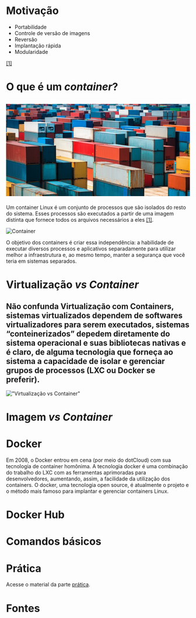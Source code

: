 # Motivação

- Portabilidade 
- Controle de versão de imagens
- Reversão
- Implantação rápida
- Modularidade

[[1]](https://www.redhat.com/pt-br/topics/containers/what-is-docker)
# O que é um *container*? 
![Container](../imgs/container.jpg "Container")
---
Um container Linux é um conjunto de processos que são isolados do resto do sistema. Esses processos são executados a partir de uma imagem distinta que fornece todos os arquivos necessários a eles [[1]](https://www.redhat.com/pt-br/topics/containers/whats-a-linux-container).

![Container](https://www.redhat.com/cms/managed-files/what-is-a-container.png "Container")

O objetivo dos containers é criar essa independência: a habilidade de executar diversos processos e aplicativos separadamente para utilizar melhor a infraestrutura e, ao mesmo tempo, manter a segurança que você teria em sistemas separados.

# Virtualização *vs* *Container*
Não confunda Virtualização com Containers, sistemas virtualizados dependem de softwares virtualizadores para serem executados, sistemas “conteinerizados” depedem diretamente do sistema operacional e suas bibliotecas nativas e é claro, de alguma tecnologia que forneça ao sistema a capacidade de isolar e gerenciar grupos de processos (LXC ou Docker se preferir).
---
!["Virtualização vs Container"](https://www.redhat.com/cms/managed-files/virtualization-vs-containers.png "Virtualização vs Container")

# Imagem *vs* *Container*

# Docker
Em 2008, o Docker entrou em cena (por meio do dotCloud) com sua tecnologia de container homônima. A tecnologia docker é uma combinação do trabalho do LXC com as ferramentas aprimoradas para desenvolvedores, aumentando, assim, a facilidade da utilização dos containers. O docker, uma tecnologia open source, é atualmente o projeto e o método mais famoso para implantar e gerenciar containers Linux.

# Docker Hub

# Comandos básicos

# Prática 

Acesse o material da parte [prática](../pratica).

# Fontes



